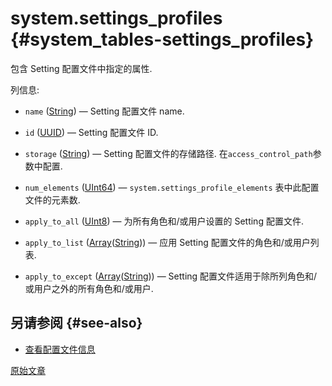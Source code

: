 # system.settings_profiles {#system_tables-settings_profiles}

包含 Setting 配置文件中指定的属性.

列信息:
-    `name` ([String](../../sql-reference/data-types/string.md)) — Setting 配置文件 name.

-    `id` ([UUID](../../sql-reference/data-types/uuid.md)) — Setting 配置文件 ID.

-    `storage` ([String](../../sql-reference/data-types/string.md)) — Setting 配置文件的存储路径. 在`access_control_path`参数中配置.

-    `num_elements` ([UInt64](../../sql-reference/data-types/int-uint.md)) — `system.settings_profile_elements` 表中此配置文件的元素数.

-    `apply_to_all` ([UInt8](../../sql-reference/data-types/int-uint.md#uint-ranges)) — 为所有角色和/或用户设置的 Setting 配置文件.

-    `apply_to_list` ([Array](../../sql-reference/data-types/array.md)([String](../../sql-reference/data-types/string.md))) — 应用 Setting 配置文件的角色和/或用户列表. 

-    `apply_to_except` ([Array](../../sql-reference/data-types/array.md)([String](../../sql-reference/data-types/string.md))) — Setting 配置文件适用于除所列角色和/或用户之外的所有角色和/或用户.

## 另请参阅 {#see-also}

-   [查看配置文件信息](../../sql-reference/statements/show.md#show-profiles-statement)

[原始文章](https://clickhouse.com/docs/en/operations/system-tables/settings_profiles) <!--hide-->
